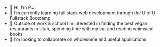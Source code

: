 - 👋 Hi, I’m P.J.
- 🌱 I’m currently learning full stack web development through the U of U Fullstack Bootcamp
- 👀 Outside of work & school I’m interested in finding the best vegan restaurants in Utah, spending time with my cat and reading whimsical books
- 💞️ I’m looking to collaborate on wholesome and useful applications

<!---
whats-a-pj/whats-a-pj is a ✨ special ✨ repository because its `README.md` (this file) appears on your GitHub profile.
You can click the Preview link to take a look at your changes.
--->
